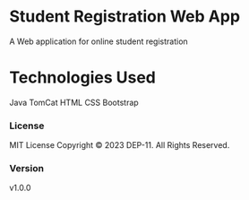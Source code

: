# Student Registration Web App
A Web application for online student registration

# Technologies Used
Java
TomCat
HTML
CSS
Bootstrap

### License
MIT License
Copyright &copy; 2023 DEP-11. All Rights Reserved.

### Version
v1.0.0

